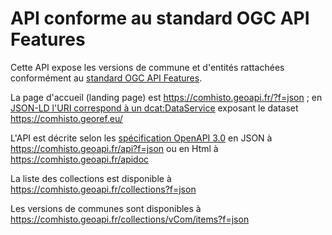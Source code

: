 # API conforme au standard OGC API Features

Cette API expose les versions de commune et d'entités rattachées conformément
au [standard OGC API Features](http://docs.opengeospatial.org/is/17-069r3/17-069r3.html).

La page d'accueil (landing page) est https://comhisto.geoapi.fr/?f=json ;
en [JSON-LD l'URI correspond à un dcat:DataService](https://comhisto.geoapi.fr/?f=jsonld)
exposant le dataset https://comhisto.georef.eu/

L'API est décrite selon les [spécification OpenAPI 3.0](http://spec.openapis.org/)
en JSON à https://comhisto.geoapi.fr/api?f=json
ou en Html à https://comhisto.geoapi.fr/apidoc

La liste des collections est disponible à https://comhisto.geoapi.fr/collections?f=json

Les versions de communes sont disponibles à https://comhisto.geoapi.fr/collections/vCom/items?f=json
